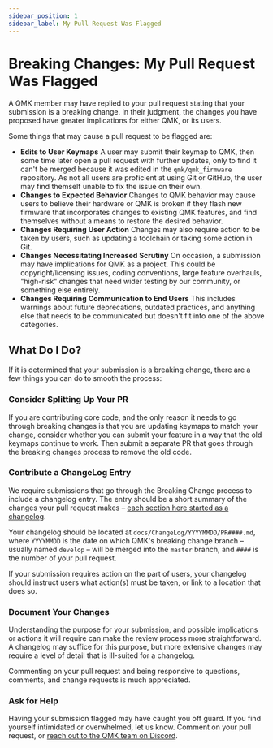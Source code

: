 ```yaml
---
sidebar_position: 1
sidebar_label: My Pull Request Was Flagged
---
```


# Breaking Changes: My Pull Request Was Flagged

A QMK member may have replied to your pull request stating that your submission is a breaking change. In their judgment, the changes you have proposed have greater implications for either QMK, or its users.

Some things that may cause a pull request to be flagged are:

- **Edits to User Keymaps**
  A user may submit their keymap to QMK, then some time later open a pull request with further updates, only to find it can't be merged because it was edited in the `qmk/qmk_firmware` repository. As not all users are proficient at using Git or GitHub, the user may find themself unable to fix the issue on their own.
- **Changes to Expected Behavior**
  Changes to QMK behavior may cause users to believe their hardware or QMK is broken if they flash new firmware that incorporates changes to existing QMK features, and find themselves without a means to restore the desired behavior.
- **Changes Requiring User Action**
  Changes may also require action to be taken by users, such as updating a toolchain or taking some action in Git.
- **Changes Necessitating Increased Scrutiny**
  On occasion, a submission may have implications for QMK as a project. This could be copyright/licensing issues, coding conventions, large feature overhauls, "high-risk" changes that need wider testing by our community, or something else entirely.
- **Changes Requiring Communication to End Users**
  This includes warnings about future deprecations, outdated practices, and anything else that needs to be communicated but doesn't fit into one of the above categories.

## What Do I Do?

If it is determined that your submission is a breaking change, there are a few things you can do to smooth the process:

### Consider Splitting Up Your PR

If you are contributing core code, and the only reason it needs to go through breaking changes is that you are updating keymaps to match your change, consider whether you can submit your feature in a way that the old keymaps continue to work. Then submit a separate PR that goes through the breaking changes process to remove the old code.

### Contribute a ChangeLog Entry

We require submissions that go through the Breaking Change process to include a changelog entry. The entry should be a short summary of the changes your pull request makes &ndash; [each section here started as a changelog](ChangeLog/20190830.md "n.b. This should link to the 2019 Aug 30 Breaking Changes doc  - @noroadsleft").

Your changelog should be located at `docs/ChangeLog/YYYYMMDD/PR####.md`, where `YYYYMMDD` is the date on which QMK's breaking change branch &ndash; usually named `develop` &ndash; will be merged into the `master` branch, and `####` is the number of your pull request.

If your submission requires action on the part of users, your changelog should instruct users what action(s) must be taken, or link to a location that does so.

### Document Your Changes

Understanding the purpose for your submission, and possible implications or actions it will require can make the review process more straightforward. A changelog may suffice for this purpose, but more extensive changes may require a level of detail that is ill-suited for a changelog.

Commenting on your pull request and being responsive to questions, comments, and change requests is much appreciated.

### Ask for Help

Having your submission flagged may have caught you off guard. If you find yourself intimidated or overwhelmed, let us know. Comment on your pull request, or [reach out to the QMK team on Discord](https://discord.gg/Uq7gcHh).
